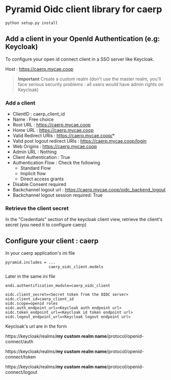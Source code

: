 # Pyramid Oidc client library for caerp


```python
python setup.py install
```

## Add a client in your OpenId Authentication (e.g: Keycloak)


To configure your open id connect client in a SSO server like Keycloak.

Host : https://caerp.mycae.coop

> **Important** Create a custom realm (don't use the master realm, you'll face serious security problems : all users would have admin rights on Keycloak)

### Add a client

- ClientID : caerp_client_id
- Name : Free choice
- Root URL : https://caerp.mycae.coop
- Home URL : https://caerp.mycae.coop
- Valid Redirect URIs : https://caerp.mycae.coop/*
- Valid post logout redirect URIs : https://caerp.mycae.coop/login
- Web Origins : https://caerp.mycae.coop
- Admin URL : Nothing
- Client Authentication : True
- Authentication Flow : Check the following
   - Standard Flow
   - Implicit flow
   - Direct access grants
- Disable Consent required
- Backchannel logout url : https://caerp.mycae.coop/oidc_backend_logout
- Backchannel logout session required: True   

### Retrieve the client secret


In the "Credentials" section of the keycloak client view, retrieve the client's secret (you need it to configure caerp)


## Configure your client : caerp

In your caerp application's ini file

```
pyramid.includes = ...
                   caerp_oidc_client.models
```

Later in the same ini file 
```
endi.authentification_module=caerp_oidc_client

oidc.client_secret=<Secret token from the OIDC server>
oidc.client_id=caerp_client_id
oidc.scope=openid roles
oidc.auth_endpoint_url=<Keycloak auth endpoint url>
oidc.token_endpoint_url=<Keycloak id token endpoint url>
oidc.logout_endpoint_url=<Keycloak logout endpoint url>
```

Keycloak's url are in the form 

https://keycloak/realms/**my custom realm name**/protocol/openid-connect/auth

https://keycloak/realms/**my custom realm name**/protocol/openid-connect/token

https://keycloak/realms/**my custom realm name**/protocol/openid-connect/logout 